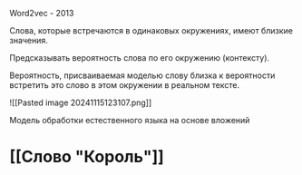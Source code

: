 Word2vec - 2013

Cлова, которые встречаются в одинаковых окружениях, имеют близкие значения.

Предсказывать вероятность слова по его окружению (контексту).

Вероятность, присваиваемая моделью слову близка к вероятности встретить это слово в этом окружении в реальном тексте.

![[Pasted image 20241115123107.png]]

Модель обработки естественного языка на основе вложений

# [[Слово "Король"]]
